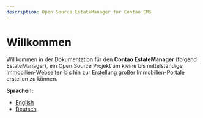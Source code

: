 ```yaml
---
description: Open Source EstateManager for Contao CMS
---
```


# Willkommen

Willkommen in der Dokumentation für den **Contao EstateManager** \(folgend EstateManager\), ein Open Source Projekt um kleine bis mittelständige Immobilien-Webseiten bis hin zur Erstellung großer Immobilien-Portale erstellen zu können.

**Sprachen:**

* [English](https://github.com/contao-estatemanager/docs/tree/71516cb4b9b284a0ce1c13b68a0cd6526a7ec76d/en/README.md)
* [Deutsch](installation-konfiguration/installation.md)



